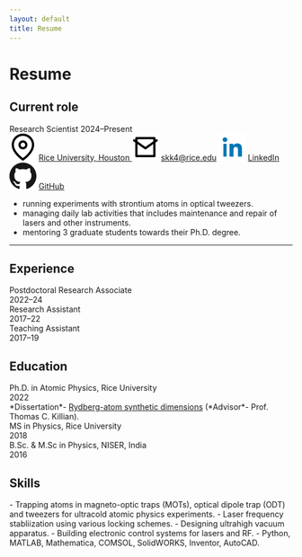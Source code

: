 ```yaml
---
layout: default
title: Resume
---
```

# Resu<span class="highlight-blue">me</span>
## Current role
<div class="current-role">
  <span class="role-title">Research Scientist </span>
  <span class="role-dates">2024–Present</span>
</div>
<div class="contact-line">
  <span>
    <img src="/assets/icons/location.svg" alt="Location" class="icon" aria-hidden="true" />
    <span> 
    <a href="https://physics.rice.edu" target="_blank" rel="noopener noreferrer">Rice University, Houston </a>
    </span>
  </span>
  <span>
    <img src="/assets/icons/email.svg" alt="Email" class="icon" aria-hidden="true" />
    <a href="mailto:skk4@rice.edu">skk4@rice.edu</a>
  </span>
  <span>
    <img src="/assets/icons/linkedin.svg" alt="LinkedIn" class="icon" aria-hidden="true" />
    <a href="https://linkedin.com/in/soumyakkanungo" target="_blank" rel="noopener noreferrer">LinkedIn</a>
  </span>
  <span>
    <img src="/assets/icons/github.svg" alt="GitHub" class="icon" aria-hidden="true" />
    <a href="https://github.com/kanungo92" target="_blank" rel="noopener noreferrer">GitHub</a>
  </span>
</div>

  - running experiments with strontium atoms in optical tweezers.
  - managing daily lab activities that includes maintenance and repair of lasers and other instruments.
  - mentoring 3 graduate students towards their Ph.D. degree.

---
<h2> Experience </h2>
<div class="job-line">
  <div class="job-title">Postdoctoral Research Associate</div>
  <div class="job-dates">2022–24</div>
</div>
<div class="job-line">
  <div class="job-title">Research Assistant</div>
  <div class="job-dates">2017–22</div>
</div>
<div class="job-line">
  <div class="job-title">Teaching Assistant</div>
  <div class="job-dates">2017–19</div>
</div>

<h2> Education </h2>
<div class="job-line">
  <div class="job-title">Ph.D. in Atomic Physics, Rice University</div>
  <div class="job-dates">2022</div>
</div>
*Dissertation*- <a href="https://repository.rice.edu/items/89494137-d8d6-4c62-8bc2-3f9c9607aab7" target="_blank" rel="noopener noreferrer">Rydberg-atom synthetic dimensions</a> (*Advisor*- Prof. Thomas C. Killian).
<div class="job-line">
  <div class="job-title">MS in Physics, Rice University</div>
  <div class="job-dates">2018</div>
</div>
<div class="job-line">
  <div class="job-title">B.Sc. & M.Sc in Physics, NISER, India</div>
  <div class="job-dates">2016</div>
</div>

<h2>Skills </h2>
- Trapping atoms in magneto-optic traps (MOTs), optical dipole trap (ODT) and tweezers for ultracold atomic physics experiments.
- Laser frequency stabliization using various locking schemes.
- Designing ultrahigh vacuum apparatus.
- Building electronic control systems for lasers and RF.
- Python, MATLAB, Mathematica, COMSOL, SolidWORKS, Inventor, AutoCAD. 
